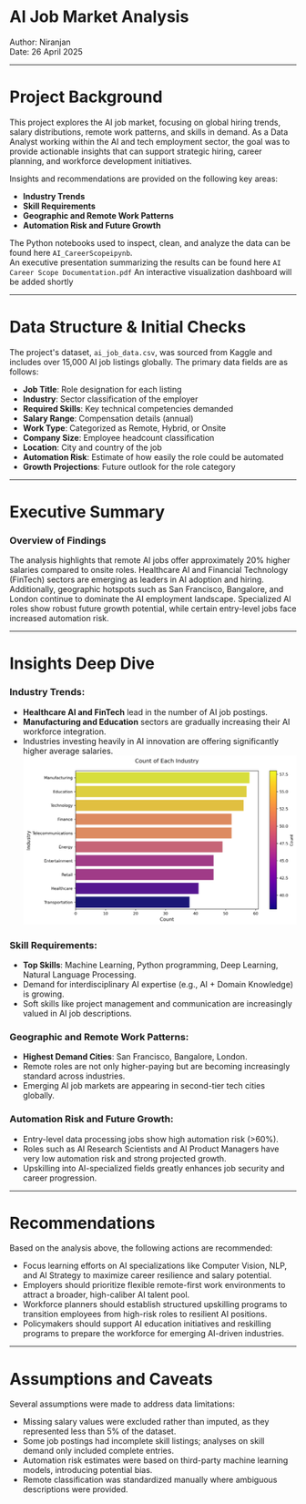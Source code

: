 # AI Job Market Analysis

Author: Niranjan  
Date: 26 April 2025

---

# Project Background

This project explores the AI job market, focusing on global hiring trends, salary distributions, remote work patterns, and skills in demand. As a Data Analyst working within the AI and tech employment sector, the goal was to provide actionable insights that can support strategic hiring, career planning, and workforce development initiatives.

Insights and recommendations are provided on the following key areas:

- **Industry Trends**
- **Skill Requirements**
- **Geographic and Remote Work Patterns**
- **Automation Risk and Future Growth**

The Python notebooks used to inspect, clean, and analyze the data can be found here `AI_CareerScopeipynb`.  
An executive presentation summarizing the results can be found here `AI Career Scope Documentation.pdf` 
An interactive visualization dashboard will be added shortly 

---

# Data Structure & Initial Checks

The project's dataset, `ai_job_data.csv`, was sourced from Kaggle and includes over 15,000 AI job listings globally. The primary data fields are as follows:
- **Job Title**: Role designation for each listing
- **Industry**: Sector classification of the employer
- **Required Skills**: Key technical competencies demanded
- **Salary Range**: Compensation details (annual)
- **Work Type**: Categorized as Remote, Hybrid, or Onsite
- **Company Size**: Employee headcount classification
- **Location**: City and country of the job
- **Automation Risk**: Estimate of how easily the role could be automated
- **Growth Projections**: Future outlook for the role category


---

# Executive Summary

### Overview of Findings

The analysis highlights that remote AI jobs offer approximately 20% higher salaries compared to onsite roles. Healthcare AI and Financial Technology (FinTech) sectors are emerging as leaders in AI adoption and hiring. Additionally, geographic hotspots such as San Francisco, Bangalore, and London continue to dominate the AI employment landscape. Specialized AI roles show robust future growth potential, while certain entry-level jobs face increased automation risk.



---

# Insights Deep Dive

### Industry Trends:

* **Healthcare AI and FinTech** lead in the number of AI job postings.
* **Manufacturing and Education** sectors are gradually increasing their AI workforce integration.
* Industries investing heavily in AI innovation are offering significantly higher average salaries.
![Industry Count Distribution](images/Industry_count_distribution.png)


### Skill Requirements:

* **Top Skills**: Machine Learning, Python programming, Deep Learning, Natural Language Processing.
* Demand for interdisciplinary AI expertise (e.g., AI + Domain Knowledge) is growing.
* Soft skills like project management and communication are increasingly valued in AI job descriptions.



### Geographic and Remote Work Patterns:

* **Highest Demand Cities**: San Francisco, Bangalore, London.
* Remote roles are not only higher-paying but are becoming increasingly standard across industries.
* Emerging AI job markets are appearing in second-tier tech cities globally.



### Automation Risk and Future Growth:

* Entry-level data processing jobs show high automation risk (>60%).
* Roles such as AI Research Scientists and AI Product Managers have very low automation risk and strong projected growth.
* Upskilling into AI-specialized fields greatly enhances job security and career progression.



---

# Recommendations

Based on the analysis above, the following actions are recommended:

* Focus learning efforts on AI specializations like Computer Vision, NLP, and AI Strategy to maximize career resilience and salary potential.
* Employers should prioritize flexible remote-first work environments to attract a broader, high-caliber AI talent pool.
* Workforce planners should establish structured upskilling programs to transition employees from high-risk roles to resilient AI positions.
* Policymakers should support AI education initiatives and reskilling programs to prepare the workforce for emerging AI-driven industries.

---

# Assumptions and Caveats

Several assumptions were made to address data limitations:

* Missing salary values were excluded rather than imputed, as they represented less than 5% of the dataset.
* Some job postings had incomplete skill listings; analyses on skill demand only included complete entries.
* Automation risk estimates were based on third-party machine learning models, introducing potential bias.
* Remote classification was standardized manually where ambiguous descriptions were provided.


